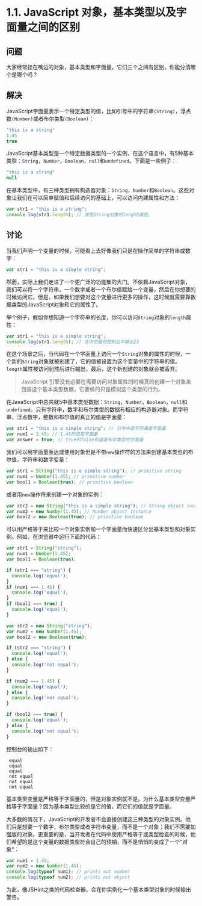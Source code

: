 # 1.1. JavaScript 对象，基本类型以及字面量之间的区别

## 问题 

大家经常挂在嘴边的对象，基本类型和字面量，它们三个之间有区别，你能分清哪个是哪个吗？

## 解决

JavaScript字面量表示一个特定类型的值，比如引号中的字符串`(String)`，浮点数`(Number)`或者布尔类型`(Boolean)`：

``` javascript
"this is a string"
1.45
true
```
JavaScript基本类型是一个特定数据类型的一个实例，在这个语言中，有5种基本类型：`String`，`Number`，`Boolean`，`null`和`undefined`。下面是一些例子：
``` javascript
"this is a string"
null
```
在基本类型中，有三种类型拥有构造器对象：`String`，`Number`和`Boolean`。这些对象让我们在可以简单赋值和后续访问的基础上，可以访问内建属性和方法：
``` javascript
var str1 = "this is a string";
console.log(str1.length); // 使用String对象的length属性。
```
## 讨论 

当我们声明一个变量的时候，可能看上去好像我们只是在操作简单的字符串或数字：
``` javascript
var str1 = "this is a simple string";
```
然而，实际上我们走进了一个更广泛的功能集的大门。不依赖JavaScript对象，我们可以将一个字符串，一个数字或者一个布尔值赋给一个变量，然后在你想要的时候访问它。但是，如果我们想要对这个变量进行更多的操作，这时候就需要靠数据类型的JavaScript对象和它的属性了。

举个例子，假如你想知道一个字符串的长度，你可以访问`String`对象的`length`属性：
``` javascript
var str1 = "this is a simple string";
console.log(str1.length); // 在浏览器的控制台中输出23
```
在这个场景之后，当代码在一个字面量上访问一个`String`对象的属性的时候，一个新的`String`对象就被创建了，它的值被设置为这个变量中的字符串的值。`length`属性被访问到然后进行输出，最后，这个新创建的对象就会被丢弃。

> JavaScript 引擎没有必要在需要访问对象属性的时候真的创建一个对象来包装这个基本类型数据，它要做的只是模拟这个类型的行为。

在JavaScript中总共就5中基本类型数据：`String`，`Number`，`Boolean`，`null`和`undefined`。只有字符串，数字和布尔类型的数据有相应的构造器对象。而字符串，浮点数字，整数和布尔值的真正的值是字面量：

``` javascript
var str1 = "this is a simple string"; // 引号中是字符串是字面量
var num1 = 1.45; // 1.45的值是字面量
var answer = true; // true和false的值是布尔类型的字面量
```
我们可以用字面量表达或使用对象但是不带`new`操作符的方法来创建基本类型的布尔值，字符串和数字变量：

``` javascript
var str1 = String("this is a simple string"); // primitive string
var num1 = Number(1.45); // primitive number
var bool1 = Boolean(true); // primitive boolean
```
或者用`new`操作符来创建一个对象的实例：
``` javascript
var str2 = new String("this is a simple string"); // String object instance
var num2 = new Number(1.45); // Number object instance
var bool2 = new Boolean(true); // primitive boolean
```
可以用严格等于来比较一个对象实例和一个字面量而快速区分出基本类型和对象实例。例如，在浏览器中运行下面的代码：
``` javascript
var str1 = String("string"); 
var num1 = Number(1.45); 
var bool1 = Boolean(true);

if (str1 === "string") { 
  console.log('equal');
}
if (num1 === 1.45) { 
  console.log('equal');
}
if (bool1 === true) { 
  console.log('equal');
}

var str2 = new String("string"); 
var num2 = new Number(1.45); 
var bool2 = new Boolean(true);

if (str2 === "string") { 
  console.log('equal');
} else {
  console.log('not equal');
}

if (num2 === 1.45) {
  console.log('equal');
} else { 
  console.log('not equal');
}

if (bool2 === true) {
  console.log('equal');
} else {
  console.log('not equal');
}
```
控制台的输出如下：
```
 equal
 equal
 equal
 not equal
 not equal
 not equal
```
基本类型变量是严格等于字面量的，但是对象实例就不是。为什么基本类型变量严格等于字面量？因为基本类型比较的是它的值，而它们的值就是字面量。

大多数的情况下，JavaScript的开发者不会直接创建这三种类型的对象实例。他们只是想要一个数字，布尔类型或者字符串变量，而不是一个对象；我们不需要加强版的对象。更重要的是，当开发者在代码中使用严格等于或类型检查的时候，他们希望的是这个变量的数据类型符合自己的预期，而不是悄悄的变成了一个“对象“：
``` javascript
var num1 = 1.45;
var num2 = new Number(1.45);
console.log(typeof num1); // prints out number 
console.log(typeof num2); // prints out object
```
为此，像JSHint之类的代码检查器，会在你实例化一个基本类型对象的时候输出警告。